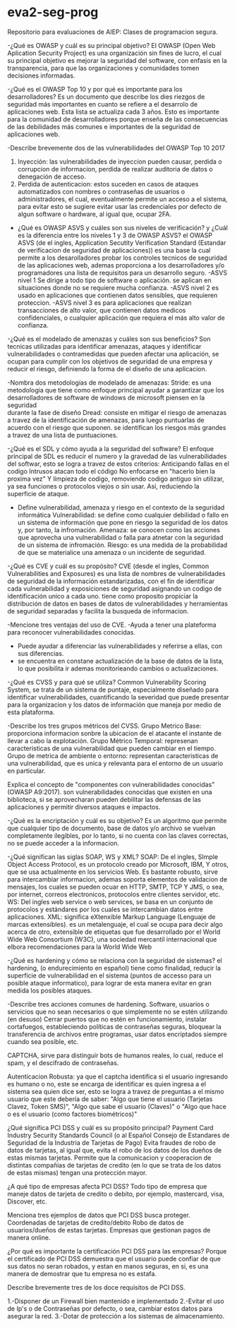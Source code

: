 # eva2-seg-prog
Repositorio para evaluaciones de AIEP: Clases de programacion segura.

-¿Qué es OWASP y cuál es su principal objetivo?
El OWASP (Open Web Aplication Security Project) es una organización sin fines de lucro,
el cual su principal objetivo es mejorar la seguridad del software, con enfasis en la transparencia,
para que las organizaciones y comunidades tomen decisiones informadas.

-¿Qué es el OWASP Top 10 y por qué es importante para los desarrolladores?
Es un documento que describe los dies riezgos de seguridad más importantes en cuanto se refiere a el desarrolo de aplicaciones web.
Esta lista se actualiza cada 3 años.
Esto es importante para la comunidad de desarrolladores porque enseña de las consecuencias de las debilidades más comunes
e importantes de la seguridad de aplicaciones web.

-Describe brevemente dos de las vulnerabilidades del OWASP Top 10 2017
  1) Inyección: las vulnerabilidades de inyeccion pueden causar, perdida o corrupcion de informacion, perdida de realizar auditoria de datos o denegación de acceso.
  2) Perdida de autenticacion: estos suceden en casos de ataques automatizados con nombres o contraseñas de usuarios o administradores, el cual, eventualmente permite
     un acceso a el sistema, para evitar esto se sugiere evitar usar las credenciales por defecto de algun software o hardware, al igual que, ocupar 2FA.

- ¿Qué es OWASP ASVS y cuáles son sus niveles de verificación? y ¿Cuál es la diferencia entre los niveles 1 y 3 de OWASP ASVS?
  el OWASP ASVS (de el ingles, Application Secutity Verification Standard (Estandar de verificacion de seguridad de aplicaciones)) es una base la cual permite a los desarolladores probar los controles tecnicos de seguridad de las aplicaciones web, ademas proporciona a los desarrolladores y/o programadores una lista de requisitos para un desarrollo seguro.
    -ASVS nivel 1 Se dirige a todo tipo de software o aplicación. se aplican en situaciones donde no se requiere mucha confianza.
    -ASVS nivel 2 es usado en aplicaciones que contienen datos sensibles, que requieren proteccion.
    -ASVS nivel 3 es para aplicaciones que realizan transacciones de alto valor, que contienen datos medicos confidenciales, o cualquier aplicación que requiera el más alto
      valor de confianza.

-¿Qué es el modelado de amenazas y cuáles son sus beneficios?
  Son tecnicas utilizadas para identificar amenazas, ataques y identificar vulnerabilidades o contramedidas que pueden afectar una aplicación, se ocupan para cumplir con      los objetivos de seguridad de una empresa y reducir el riesgo, definiendo la forma de el diseño de una aplicacion.

-Nombra dos metodologías de modelado de amenazas:
  Stride: es una metodologia que tiene como enfoque principal ayudar a garantizar que los desarrolladores de software de windows de microsoft piensen en la seguridad     
  durante la fase de diseño
  Dread: consiste en mitigar el riesgo de amenazas a travez de la identificación de amenazas, para luego puntuarlas de acuerdo con el riesgo que suponen. se identifican los riesgos más grandes a travez de una lista de puntuaciones.
  
-¿Qué es el SDL y cómo ayuda a la seguridad del software?
El enfoque principal de SDL es reducir el numero y la gravedad de las vulnerabilidades del softwar, esto se logra a travez de estos criterios:
  Anticipando fallas en el codigo
  Intrusos atacan todo el código
  No enfocarse en "hacerlo bien la proxima vez"
  Y limpieza de codigo, removiendo codigo antiguo sin utilizar, ya sea funciones o protocolos viejos o sin usar. 
  Así, reduciendo la superficie de ataque.

- Define vulnerabilidad, amenaza y riesgo en el contexto de la seguridad informática
   Vulnerabilidad: se define como cualquier debilidad o fallo en un sistema de información que pone en riesgo la seguridad de los datos y, por tanto, la infromación.
    Amenaza: se conocen como las acciones que aprovecha una vulnerabilidad o falla para atnetar con la seguridad de un sistema de infromación.
    Riesgo: es una medida de la probabilidad de que se materialice una amenaza o un incidente de seguridad.


-¿Qué es CVE y cuál es su propósito?
  CVE (desde el ingles, Common Vulnerabilities and Exposures) es una lista de nombres de vulnerabilidades de seguridad de la información estandarizadas, con el fin de identificar cada vulnerabilidad y exposiciones de seguridad asignando un codigo de identificación unico a cada uno. tiene como proposito propiciar la distribución de datos en bases de datos de vulnerabilidades y herramientas de seguridad separadas y facilita la busqueda de informacion.

-Mencione tres ventajas del uso de CVE.
  -Ayuda a tener una plateforma para reconocer vulnerabilidades conocidas.
  - Puede ayudar a diferenciar las vulnerabilidades y referirse a ellas, con sus diferencias.
  - se encuentra en constane actualización de la base de datos de la lista, lo que posibilita ir ademas monitorieando cambios o actualizaciones.

-¿Qué es CVSS y para qué se utiliza?
  Common Vulnerability Scoring System, se trata de un sistema de puntaje, especialmente diseñado para identificar vulnerabilidades, cuantificando la severidad que puede presentar para la organizacion y los datos de información que maneja por medio de esta plataforma.

-Describe los tres grupos métricos del CVSS.
    Grupo Metrico Base: proporciona informacion sonbre la ubicacion de el atacante el instante de llevar a cabo la explotación.
    Grupo Métrico Temporal: represenan caracteristicas de una vulnerabilidad que pueden cambiar en el tiempo.
    Grupo de metrica de ambiente o entorno: representan caracteristicas de una vulnerabilidad, que es unica y relevanta para el entorno de un usuario en particular.

Explica el concepto de "componentes con vulnerabilidades conocidas" (OWASP A9:2017).
son vulnerabilidades conocidas que existen en una biblioteca, si se aprovecharan pueden debilitar las defensas de las aplicaciones y permitir diversos ataques e impactos. 

-¿Qué es la encriptación y cuál es su objetivo?
  Es un algoritmo que permite que cualquier tipo de documento, base de datos y/o archivo se vuelvan completamente ilegibles, por lo tanto, si no cuenta con las claves correctas, no se puede acceder a la informacion.
  
-¿Qué significan las siglas SOAP, WS y XML?
SOAP: De el ingles, SImple Object Access Protocol, es un protocolo creado por Microsoft, IBM, Y otros, que se usa actualmente en los servicios Web. Es bastante robusto, sirve para intercambiar informacion, ademas soporta elementos de validacion de mensajes, los cuales se pueden ocuar en HTTP, SMTP, TCP Y JMS, o sea, por internet, correos electronicos, protocolos entre clientes servidor, etc.
WS: Del ingles web service o web services, se basa en un conjunto de protocolos y estándares por los cuales se intercambian datos entre aplicaciones.
XML: significa eXtenxible Markup Language (Lenguaje de marcas extensibles). es un metalenguaje, el cual se ocupa para decir algo acerca de otro, extensible de etiquetas que fue desarrollado por el World Wide Web Consortium (W3C), una sociedad mercantil internacional que elbora recomendaciones para la World Wide Web

-¿Qué es hardening y cómo se relaciona con la seguridad de sistemas?
el hardening, (o endurecimiento en español) tiene como finalidad, reducir la superficie de vulnerabilidad en el sistema (puntos de accesso para un posible ataque informatico), para lograr de esta manera evitar en gran medida los posibles ataques.

-Describe tres acciones comunes de hardening.
Software, usuarios o servicios que no sean necesarios o que simplemente no se estén utilizando (en desuso)
Cerrar puertos que no estén en funcionamiento, instalar cortafuegos, estableciendo políticas de contraseñas seguras, bloquear la transferencia de archivos entre programas, usar datos encriptados siempre cuando sea posible, etc.


CAPTCHA, sirve para distinguir bots de humanos reales, lo cual, reduce el spam, y el descifrado de contraseñas.

Autenticacion Robusta: ya que el captcha identifica si el usuario ingresando es humano o no, este se encarga de identificar es quien ingresa a el sistema sea quien dice ser, esto se logra a travez de preguntas a el mismo usuario que este debería de saber: "Algo que tiene el usuario (Tarjetas Clavez, Token SMS)", "Algo que sabe el usuario (Claves)" o "Algo que hace o es el usuario (como factores biométricos)"

¿Qué significa PCI DSS y cuál es su propósito principal?
Payment Card Industry Security Standards Council (o al Español Consejo de Estandares de Seguridad de la Industria de Tarjetas de Pago)
Evita fraudes de robo de datos de tarjetas, al igual que, evita el robo de los datos de los dueños de estas mismas tarjetas. 
Permite que la comunicacion y cooperacion de distintas compañias de tarjetas de credito (en lo que se trata de los datos de estas mismas) tengan una protección mayor.

¿A qué tipo de empresas afecta PCI DSS?
Todo tipo de empresa que maneje datos de tarjeta de credito o debito, por ejemplo, mastercard, visa, Discover, etc.

Menciona tres ejemplos de datos que PCI DSS busca proteger.
Coordenadas de tarjetas de credito/debito
Robo de datos de usuarios/dueños de estas tarjetas.
Empresas que gestionan pagos de manera online.

¿Por qué es importante la certificación PCI DSS para las empresas?
Porque el certificado de PCI DSS demuestra que el usuario puede confiar de que sus datos no seran robados, y estan en manos seguras, en si, es una manera de demostrar
que tu empresa no es estafa.


Describe brevemente tres de los doce requisitos de PCI DSS.

1.-Disponer de un Firewall bien mantenido e implementado
2.-Evitar el uso de Ip's o de Contraseñas por defecto, o sea, cambiar estos datos para asegurar la red.
3.-Dotar de protección a los sistemas de almacenamiento.














